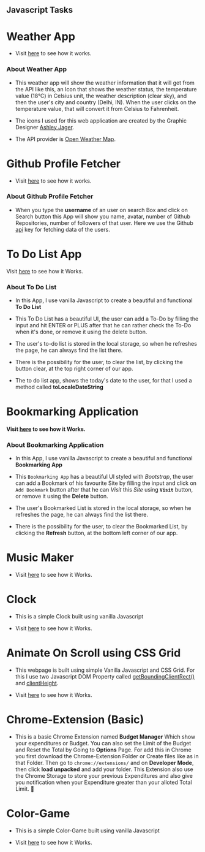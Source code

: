 ## Javascript Tasks

# Weather App #

* Visit [here](https://nil1729.github.io/Javascript/Weather-App) to see how it works.

### About Weather App ###

* This weather app will show the weather information that it will get from the API like this, an Icon that shows the weather status, the temperature value (18°C) in Celsius unit, the weather description (clear sky), and then the user's city and country (Delhi, IN). When the user clicks on the temperature value, that will convert it from Celsius to Fahrenheit.

* The icons I used for this web application are created by the Graphic Designer [Ashley Jager](https://github.com/manifestinteractive/weather-underground-icons).

* The API provider is [Open Weather Map](http://www.OpenWeatherMap.org).

# Github Profile Fetcher #

* Visit [here](https://nil1729.github.io/Javascript/Github-Profile-Fetcher/) to see how it works.

### About Github Profile Fetcher ###

*  When you type the **username** of an user on search Box and click on Search button this App will show you name, avatar, number of Github Repositories, number of followers of that user. Here we use the Github [api](https://api.github.com/users) key for fetching data of the users.


# To Do List App #

Visit [here](https://nil1729.github.io/Javascript/To-Do-List/) to see how it Works.

### About To Do List ###

* In this App, I use vanilla Javascript to create a beautiful and functional **To Do List**

* This To Do List has a beautiful UI, the user can add a To-Do by filling the input and hit ENTER or PLUS after that he can rather check the To-Do when it's done, or remove it using the delete button.

* The user's to-do list is stored in the local storage, so when he refreshes the page, he can always find the list there.

* There is the possibility for the user, to clear the list, by clicking the button clear, at the top right corner of our app.

* The to do list app, shows the today's date to the user, for that I used a method called **toLocaleDateString**

# Bookmarking Application #

#### Visit [here](https://nil1729.github.io/Javascript/bookmarking-app/) to see how it Works.

### About Bookmarking Application ###

* In this App, I use vanilla Javascript to create a beautiful and functional **Bookmarking App**

* This `Bookmarking App` has a beautiful UI styled with *Bootstrap*, the user can add a Bookmark of his favourite Site by filling the input and click on `Add Bookmark` button after that he can *Visit* this *Site* using **`Visit`** button, or remove it using the **Delete** button.

* The user's Bookmarked List is stored in the local storage, so when he refreshes the page, he can always find the list there.

* There is the possibility for the user, to clear the Bookmarked List, by clicking the **Refresh** button, at the bottom left corner of our app.

# Music Maker #

* Visit [here](https://nil1729.github.io/Javascript/Music-Maker/) to see how it Works.

# Clock #

* This is a simple Clock built using vanilla Javascript

* Visit [here](https://nil1729.github.io/Javascript/Clock/) to see how it Works.


# Animate On Scroll using CSS Grid #

* This webpage is built using simple Vanilla Javascript and CSS Grid. For this I use two Javascript DOM Property called [getBoundingClientRect()](https://www.w3schools.com/jsref/met_element_getboundingclientrect.asp) and [clientHeight](https://www.w3schools.com/jsref/prop_element_clientheight.asp).

* Visit [here](https://nil1729.github.io/Javascript/Animation-On-Scroll-Vanilla-JavaScript/) to see how it Works.

# Chrome-Extension (Basic) #

* This is a basic Chrome Extension named **Budget Manager** Which show your expenditures or Budget. You can also set the Limit of the Budget and Reset the Total by Going to **Options** Page. For add this in Chrome you first download the Chrome-Extension Folder or Create files like as in that Folder. Then go to `chrome://extensions/` and on **Developer Mode**, then click **load unpacked** and add your folder. This Extension also use the Chrome Storage to store your previous Expenditures and also give you notification when your Expenditure greater than your alloted Total Limit. :memo:

# Color-Game #

* This is a simple Color-Game built using vanilla Javascript

* Visit [here](https://nil1729.github.io/Javascript/Color-Game/) to see how it Works.
